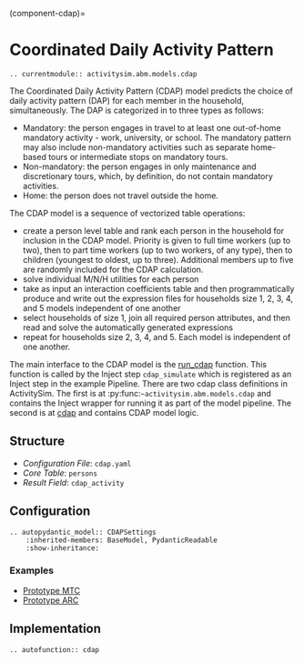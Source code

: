 (component-cdap)=
# Coordinated Daily Activity Pattern

```{eval-rst}
.. currentmodule:: activitysim.abm.models.cdap
```

The Coordinated Daily Activity Pattern (CDAP) model predicts the choice of daily activity pattern (DAP)
for each member in the household, simultaneously. The DAP is categorized in to three types as
follows:
* Mandatory: the person engages in travel to at least one out-of-home mandatory activity - work, university, or school. The mandatory pattern may also include non-mandatory activities such as separate home-based tours or intermediate stops on mandatory tours.
* Non-mandatory: the person engages in only maintenance and discretionary tours, which, by definition, do not contain mandatory activities.
* Home: the person does not travel outside the home.

The CDAP model is a sequence of vectorized table operations:

* create a person level table and rank each person in the household for inclusion in the CDAP model.  Priority is given to full time workers (up to two), then to part time workers (up to two workers, of any type), then to children (youngest to oldest, up to three).  Additional members up to five are randomly included for the CDAP calculation.
* solve individual M/N/H utilities for each person
* take as input an interaction coefficients table and then programmatically produce and write out the expression files for households size 1, 2, 3, 4, and 5 models independent of one another
* select households of size 1, join all required person attributes, and then read and solve the automatically generated expressions
* repeat for households size 2, 3, 4, and 5. Each model is independent of one another.

The main interface to the CDAP model is the [run_cdap](activitysim.abm.models.util.cdap.run_cdap)
function.  This function is called by the Inject step ``cdap_simulate`` which is
registered as an Inject step in the example Pipeline.  There are two cdap class definitions in
ActivitySim.  The first is at :py:func:`~activitysim.abm.models.cdap` and contains the Inject
wrapper for running it as part of the model pipeline.  The second is
at [cdap](activitysim.abm.models.util.cdap) and contains CDAP model logic.
## Structure

- *Configuration File*: `cdap.yaml`
- *Core Table*: `persons`
- *Result Field*: `cdap_activity`


## Configuration

```{eval-rst}
.. autopydantic_model:: CDAPSettings
    :inherited-members: BaseModel, PydanticReadable
    :show-inheritance:
```

### Examples

- [Prototype MTC](https://github.com/ActivitySim/activitysim/blob/main/activitysim/examples/prototype_mtc/configs/cdap.yaml)
- [Prototype ARC](https://github.com/ActivitySim/activitysim/blob/main/activitysim/examples/prototype_arc/configs/cdap.yaml)

## Implementation

```{eval-rst}
.. autofunction:: cdap
```
